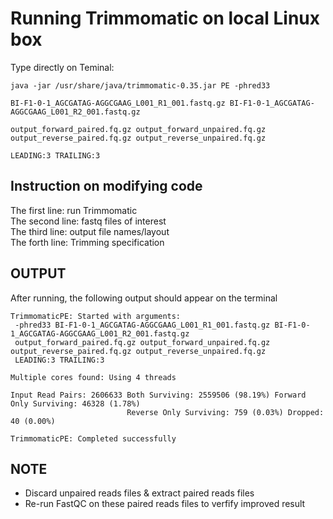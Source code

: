 # Running Trimmomatic on local Linux box
Type directly on Teminal:
```
java -jar /usr/share/java/trimmomatic-0.35.jar PE -phred33 

BI-F1-0-1_AGCGATAG-AGGCGAAG_L001_R1_001.fastq.gz BI-F1-0-1_AGCGATAG-AGGCGAAG_L001_R2_001.fastq.gz 

output_forward_paired.fq.gz output_forward_unpaired.fq.gz output_reverse_paired.fq.gz output_reverse_unpaired.fq.gz

LEADING:3 TRAILING:3
```
## Instruction on modifying code
The first line: run Trimmomatic <br/>
The second line: fastq files of interest<br/>
The third line: output file names/layout<br/>
The forth line: Trimming specification

## OUTPUT
After running, the following output should appear on the terminal
```
TrimmomaticPE: Started with arguments:
 -phred33 BI-F1-0-1_AGCGATAG-AGGCGAAG_L001_R1_001.fastq.gz BI-F1-0-1_AGCGATAG-AGGCGAAG_L001_R2_001.fastq.gz 
 output_forward_paired.fq.gz output_forward_unpaired.fq.gz output_reverse_paired.fq.gz output_reverse_unpaired.fq.gz 
 LEADING:3 TRAILING:3
 
Multiple cores found: Using 4 threads

Input Read Pairs: 2606633 Both Surviving: 2559506 (98.19%) Forward Only Surviving: 46328 (1.78%) 
                          Reverse Only Surviving: 759 (0.03%) Dropped: 40 (0.00%)
                          
TrimmomaticPE: Completed successfully
```
## NOTE
* Discard unpaired reads files & extract paired reads files
* Re-run FastQC on these paired reads files to verfify improved result
